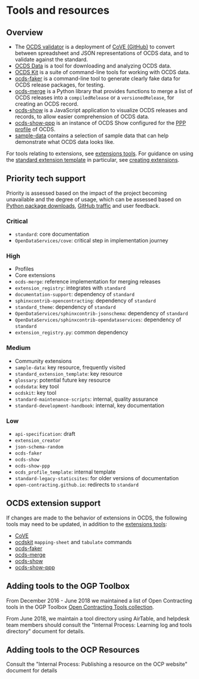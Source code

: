 # Tools and resources

## Overview

* The [OCDS validator](http://standard.open-contracting.org/validator/) is a deployment of [CoVE (GitHub)](https://github.com/OpenDataServices/cove) to convert between spreadsheet and JSON representations of OCDS data, and to validate against the standard.
* [OCDS Data](https://github.com/open-contracting/ocdsdata) is a tool for downloading and analyzing OCDS data.
* [OCDS Kit](https://pypi.org/project/ocdskit/) is a suite of command-line tools for working with OCDS data.
* [ocds-faker](https://github.com/open-contracting/ocds-faker) is a command-line tool to generate clearly fake data for OCDS release packages, for testing.
* [ocds-merge](https://github.com/open-contracting/ocds-merge) is a Python library that provides functions to merge a list of OCDS releases into a `compiledRelease` or a `versionedRelease`, for creating an OCDS record.
* [ocds-show](https://github.com/open-contracting/ocds-show) is a JavaScript application to visualize OCDS releases and records, to allow easier comprehension of OCDS data.
* [ocds-show-ppp](https://github.com/open-contracting/ocds-show-ppp) is an instance of OCDS Show configured for the [PPP profile](http://standard.open-contracting.org/profiles/ppp/latest/en/) of OCDS.
* [sample-data](https://github.com/open-contracting/sample-data) contains a selection of sample data that can help demonstrate what OCDS data looks like.

For tools relating to extensions, see [extensions tools](../extensions#tools). For guidance on using the [standard extension template](https://github.com/open-contracting/standard_extension_template) in particular, see [creating extensions](../extensions#creating-extensions).

## Priority tech support

Priority is assessed based on the impact of the project becoming unavailable and the degree of usage, which can be assessed based on [Python package downloads](http://www.pypi-stats.com/author/?q=30327), [GitHub traffic](https://github.com/open-contracting/standard-development-handbook/issues/76#issuecomment-334540063) and user feedback.

### Critical

* `standard`: core documentation
* `OpenDataServices/cove`: critical step in implementation journey

### High

* Profiles
* Core extensions
* `ocds-merge`: reference implementation for merging releases
* `extension_registry`: integrates with `standard`
* `documentation-support`: dependency of `standard`
* `sphinxcontrib-opencontracting`: dependency of `standard`
* `standard_theme`: dependency of `standard`
* `OpenDataServices/sphinxcontrib-jsonschema`: dependency of `standard`
* `OpenDataServices/sphinxcontrib-opendataservices`: dependency of `standard`
* `extension_registry.py`: common dependency

### Medium

* Community extensions
* `sample-data`: key resource, frequently visited
* `standard_extension_template`: key resource
* `glossary`: potential future key resource
* `ocdsdata`: key tool
* `ocdskit`: key tool
* `standard-maintenance-scripts`: internal, quality assurance
* `standard-development-handbook`: internal, key documentation

### Low

* `api-specification`: draft
* `extension_creator`
* `json-schema-random`
* `ocds-faker`
* `ocds-show`
* `ocds-show-ppp`
* `ocds_profile_template`: internal template
* `standard-legacy-staticsites`: for older versions of documentation
* `open-contracting.github.io`: redirects to `standard`

## OCDS extension support

If changes are made to the behavior of extensions in OCDS, the following tools may need to be updated, in addition to the [extensions tools](../extensions#tools):

* [CoVE](https://github.com/OpenDataServices/cove)
* [ocdskit](https://github.com/open-contracting/ocdskit) `mapping-sheet` and `tabulate` commands
* [ocds-faker](https://github.com/open-contracting/ocds-faker)
* [ocds-merge](https://github.com/open-contracting/ocds-merge)
* [ocds-show](https://github.com/open-contracting/ocds-show)
* [ocds-show-ppp](https://github.com/open-contracting/ocds-show-ppp)

## Adding tools to the OGP Toolbox

From December 2016 - June 2018 we maintained a list of Open Contracting tools in the OGP Toolbox [Open Contracting Tools collection](https://ogptoolbox.org/en/collections/10). 

From June 2018, we maintain a tool directory using AirTable, and helpdesk team members should consult the "Internal Process: Learning log and tools directory" document for details. 

## Adding tools to the OCP Resources

Consult the "Internal Process: Publishing a resource on the OCP website" document for details
